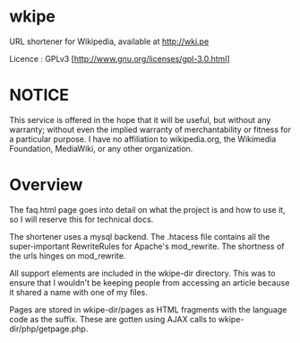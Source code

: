 wkipe
=====

URL shortener for Wikipedia, available at http://wki.pe

Licence : GPLv3 [http://www.gnu.org/licenses/gpl-3.0.html]

NOTICE
======
This service is offered in the hope that it will be useful, but without any warranty; without even the implied warranty of merchantability or fitness for a particular purpose. I have no affiliation to wikipedia.org, the Wikimedia Foundation, MediaWiki, or any other organization.

Overview
========

The faq.html page goes into detail on what the project is and how to use it, so I will reserve this for technical docs.

The shortener uses a mysql backend. The .htacess file contains all the super-important RewriteRules for Apache's mod_rewrite. The shortness of the urls hinges on mod_rewrite.

All support elements are included in the wkipe-dir directory. This was to ensure that I wouldn't be keeping people from accessing an article because it shared a name with one of my files.

Pages are stored in wkipe-dir/pages as HTML fragments with the language code as the suffix. These are gotten using AJAX calls to wkipe-dir/php/getpage.php.

